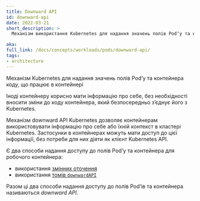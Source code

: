 ```yaml
---
title: Downward API
id: downward-api
date: 2022-03-21
short_description: >
  Механізм використання Kubernetes для надання значень полів Podʼу та контейнера коду, що працює в контейнері.

aka:
full_link: /docs/concepts/workloads/pods/downward-api/
tags:
- architecture
---
```


Механізм Kubernetes для надання значень полів Podʼу та контейнера коду, що працює в контейнері

<!--more-->

Іноді контейнеру корисно мати інформацію про себе, без необхідності вносити зміни до коду контейнера, який безпосередньо зʼєднує його з Kubernetes.

Механізм downward API Kubernetes дозволяє контейнерам використовувати інформацію про себе або їхній контекст в кластері Kubernetes. Застосунки в контейнерах можуть мати доступ до цієї інформації, без потреби для них діяти як клієнт Kubernetes API.

Є два способи надання доступу до полів Podʼу та контейнера для робочого контейнера:

* використання [змінних оточення](/docs/tasks/inject-data-application/environment-variable-expose-pod-information/)
* використання [томів `downwardAPI`](/docs/tasks/inject-data-application/downward-api-volume-expose-pod-information/)

Разом ці два способи надання доступу до полів Podʼів та контейнера називаються _downward API_.
